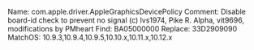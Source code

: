 
Name: com.apple.driver.AppleGraphicsDevicePolicy
Comment: Disable board-id check to prevent no signal (c) lvs1974, Pike R. Alpha, vit9696, modifications by PMheart
Find: BA05000000
Replace: 33D2909090
MatchOS: 10.9.3,10.9.4,10.9.5,10.10.x,10.11.x,10.12.x
